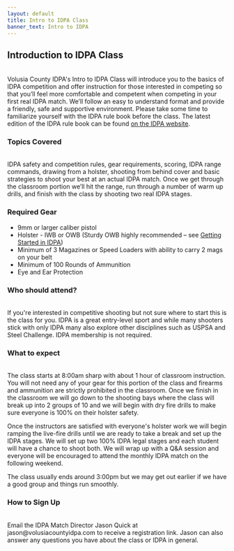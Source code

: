 ```yaml
---
layout: default
title: Intro to IDPA Class
banner_text: Intro to IDPA
---
```


## Introduction to IDPA Class

<br />Volusia County IDPA's Intro to IDPA Class will introduce you to
the basics of IDPA competition and offer instruction for those
interested in competing so that you’ll feel more comfortable and
competent when competing in your first real IDPA match. We’ll follow an
easy to understand format and provide a friendly, safe and
supportive environment. Please take some time to familiarize
yourself with the IDPA rule book before the class. The latest edition of the IDPA rule
book can be found <a class="text" href="https://www.idpa.com/wp-content/uploads/2018/09/IDPA-Rulebook-2017.pdf">on the IDPA website</a>.

### Topics Covered

<br />IDPA safety and competition rules, gear requirements, scoring, IDPA range commands, drawing
from a holster, shooting from behind cover and basic strategies to shoot your best at an actual
IDPA match. Once we get through the classroom portion we’ll hit the range, run through a
number of warm up drills, and finish with the class by shooting two real IDPA stages.

### Required Gear
  
* 9mm or larger caliber pistol
* Holster - IWB or OWB (Sturdy OWB highly recommended – see <a class="text" href="/getting-started-idpa.html">Getting Started in IDPA</a>)
* Minimum of 3 Magazines or Speed Loaders with ability to carry 2 mags on your belt
* Minimum of 100 Rounds of Ammunition
* Eye and Ear Protection

  
### Who should attend?
<br />
If you're interested in competitive shooting but not sure where to start this is the class for you. IDPA 
is a great entry-level sport and while many shooters stick with only IDPA many also explore other disciplines
 such as USPSA and Steel Challenge. IDPA membership is not required.
 
### What to expect
<br />
The class starts at 8:00am sharp with about 1 hour of classroom instruction. You will not need any of your gear for this portion of 
the class and firearms and ammunition are strictly prohibited in the classroom. Once we finish in the classroom we 
will go down to the shooting bays where the class will break up into 2 groups of 10 and we will begin with dry fire drills to make sure everyone is 100% on their holster safety.

Once the instructors are satisfied with everyone's holster work we will begin ramping the 
 live-fire drills until we are ready to take a break and set up the IDPA stages. We will set up two 100% IDPA legal 
stages and each student will have a chance to shoot both. We will wrap up with a Q&A session and everyone will be encouraged 
to attend the monthly IDPA match on the following weekend.   

The class usually ends around 3:00pm but we may get out earlier if we have a good group and things run smoothly.

### How to Sign Up
<br />
Email the IDPA Match Director Jason Quick at jason@volusiacountyidpa.com to receive a registration link. Jason can also 
answer any questions you have about the class or IDPA in general. 